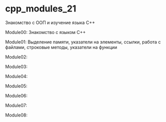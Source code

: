 # cpp_modules_21

Знакомство с ООП и изучение языка С++

Module00: Знакомство с языком C++

Module01: Выделение памяти, указатели на элементы, ссылки, работа с файлами, строковые методы, указатели на функции

Module02: 

Module03: 

Module04: 

Module05: 

Module06: 

Module07: 

Module08: 
